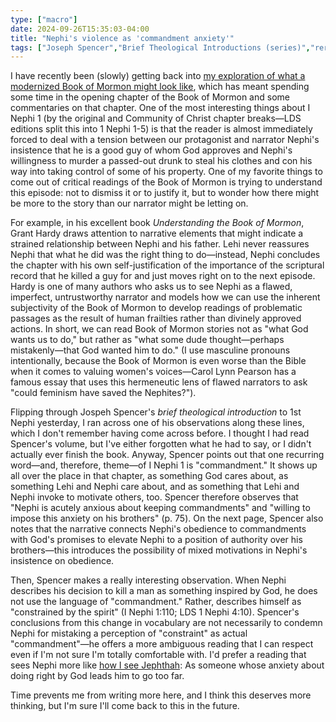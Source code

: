 ```yaml
---
type: ["macro"]
date: 2024-09-26T15:35:03-04:00
title: "Nephi's violence as 'commandment anxiety'"
tags: ["Joseph Spencer","Brief Theological Introductions (series)","rereading the Book of Mormon project","Book of Mormon","Grant Hardy","Understanding the Book of Mormon","Carol Lynn Pearson","Nephi"]
---
```


I have recently been (slowly) getting back into [my exploration of what a modernized Book of Mormon might look like](https://spencergreenhalgh.com/tags/rereading-the-book-of-mormon-project/), which has meant spending some time in the opening chapter of the Book of Mormon and some commentaries on that chapter. One of the most interesting things about I Nephi 1 (by the original and Community of Christ chapter breaks—LDS editions split this into 1 Nephi 1-5) is that the reader is almost immediately forced to deal with a tension between our protagonist and narrator Nephi's insistence that he is a good guy of whom God approves and Nephi's willingness to murder a passed-out drunk to steal his clothes and con his way into taking control of some of his property. One of my favorite things to come out of critical readings of the Book of Mormon is trying to understand this episode: not to dismiss it or to justify it, but to wonder how there might be more to the story than our narrator might be letting on.

For example, in his excellent book *Understanding the Book of Mormon*, Grant Hardy draws attention to narrative elements that might indicate a strained relationship between Nephi and his father. Lehi never reassures Nephi that what he did was the right thing to do—instead, Nephi concludes the chapter with his own self-justification of the importance of the scriptural record that he killed a guy for and just moves right on to the next episode. Hardy is one of many authors who asks us to see Nephi as a flawed, imperfect, untrustworthy narrator and models how we can use the inherent subjectivity of the Book of Mormon to develop readings of problematic passages as the result of human frailties rather than divinely approved actions. In short, we can read Book of Mormon stories not as "what God wants us to do," but rather as "what some dude thought—perhaps mistakenly—that God wanted him to do." (I use masculine pronouns intentionally, because the Book of Mormon is even worse than the Bible when it comes to valuing women's voices—Carol Lynn Pearson has a famous essay that uses this hermeneutic lens of flawed narrators to ask "could feminism have saved the Nephites?").

Flipping through Jospeh Spencer's *brief theological introduction* to 1st Nephi yesterday, I ran across one of his observations along these lines, which I don't remember having come across before. I thought I had read Spencer's volume, but I've either forgotten what he had to say, or I didn't actually ever finish the book. Anyway, Spencer points out that one recurring word—and, therefore, theme—of I Nephi 1 is "commandment." It shows up all over the place in that chapter, as something God cares about, as something Lehi and Nephi care about, and as something that Lehi and Nephi invoke to motivate others, too. Spencer therefore observes that "Nephi is acutely anxious about keeping commandments" and "willing to impose this anxiety on his brothers" (p. 75). On the next page, Spencer also notes that the narrative connects Nephi's obedience to commandments with God's promises to elevate Nephi to a position of authority over his brothers—this introduces the possibility of mixed motivations in Nephi's insistence on obedience. 

Then, Spencer makes a really interesting observation. When Nephi describes his decision to kill a man as something inspired by God, he does not use the language of "commandment." Rather, describes himself as "constrained by the spirit" (I Nephi 1:110; LDS 1 Nephi 4:10). Spencer's conclusions from this change in vocabulary are not necessarily to condemn Nephi for mistaking a perception of "constraint" as actual "commandment"—he offers a more ambiguous reading that I can respect even if I'm not sure I'm totally comfortable with. I'd prefer a reading that sees Nephi more like [how I see Jephthah](https://spencergreenhalgh.com/communities/on-david-archuleta-and-jephthah/): As someone whose anxiety about doing right by God leads him to go too far.

Time prevents me from writing more here, and I think this deserves more thinking, but I'm sure I'll come back to this in the future. 
